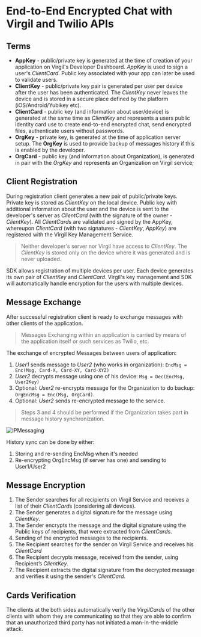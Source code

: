 # End-to-End Encrypted Chat with Virgil and Twilio APIs


## Terms

- **AppKey** - public/private key is generated at the time of creation of your application on Virgil's Developer Dashboard. *AppKey* is used to sign a user's *ClientCard*. Public key associated with your app can later be used to validate users. 
- **ClientKey** - public/private key pair is generated per user per device after the user has been authenticated. The *ClientKey* never leaves the device and is stored in a secure place defined by the platform (iOS/Android/Yubikey etc).
- **ClientCard** - public key (and information about user/device) is generated at the same time as *ClientKey* and represents a users public identity card use to create end-to-end encrypted chat, send encrypted files, authenticate users without passwords.
- **OrgKey** - private key, is generated at the time of application server setup. The **OrgKey** is used to provide backup of messages history if this is enabled by the developer.
- **OrgCard** - public key (and information about Organization), is generated in pair with the *OrgKey* and represents an Organization on Virgil service;

## Client Registration

During registration client generates a new pair of public/private keys. Private key is stored as *ClientKey* on the local device. Public key with additional information about the user and the device is sent to the developer's server as *ClientCard* (with the signature of the owner - *ClientKey*). All *ClientCard*s are validated and signed by the AppKey, whereupon *ClientCard* (with two signatures - *ClientKey*, *AppKey*) are registered with the Virgil Key Management Service.

> Neither developer's server nor Virgil have access to *ClientKey*. The *ClientKey* is stored only on the device where it was generated and is never uploaded.

SDK allows registration of multiple devices per user. Each device generates its own pair of *ClientKey* and *ClientCard*. Virgil's key management and SDK will automatically handle encryption for the users with multiple devices.

## Message Exchange

After successful registration client is ready to exchange messages with other clients of the application.

> Messages Exchanging within an application is carried by means of the application itself or such services as Twilio, etc.

The exchange of encrypted Messages between users of application:

1. *User1* sends message to *User2* (who works in organization):
  `EncMsg = Enc(Msg, Card-X, Card-XY, Card-XYZ)`
2. *User2* decrypts message using one of his device: `Msg = Dec(EncMsg, User2Key)`
3. Optional: *User2* re-encrypts message for the Organization to do backup: `OrgEncMsg = Enc(Msg, OrgCard)`.
4. Optional: *User2* sends re-encrypted message to the service.

> Steps 3 and 4 should be performed if the Organization takes part in message history synchronization.

![IPMessaging](https://github.com/VirgilSecurity/virgil-demo-twilio/blob/master/Images/exchanging_messages_new.png)

History sync can be done by either:

1. Storing and re-sending EncMsg when it's needed
2. Re-encrypting OrgEncMsg (if server has one) and sending to User1/User2

## Message Encryption

1. The Sender searches for all recipients on Virgil Service and receives a list of their *ClientCard*s (considering all devices). 
2. The Sender generates a digital signature for the message using *ClientKey*. 
3. The Sender encrypts the message and the digital signature using the Public keys of recipients, that were extracted from *ClientCard*s. 
4. Sending of the encrypted messages to the recipients. 
5. The Recipient searches for the sender on Virgil Service and receives his *ClientCard*
6. The Recipient decrypts message, received from the sender, using Recipient’s *ClientKey*. 
7. The Recipient extracts the digital signature from the decrypted message and verifies it using the sender's *ClientCard*.

## Cards Verification 

The clients at the both sides automatically verify the *VirgilCard*s of the other clients with whom they are communicating so that they are able to confirm that an unauthorized third party has not initiated a man-in-the-middle attack.





